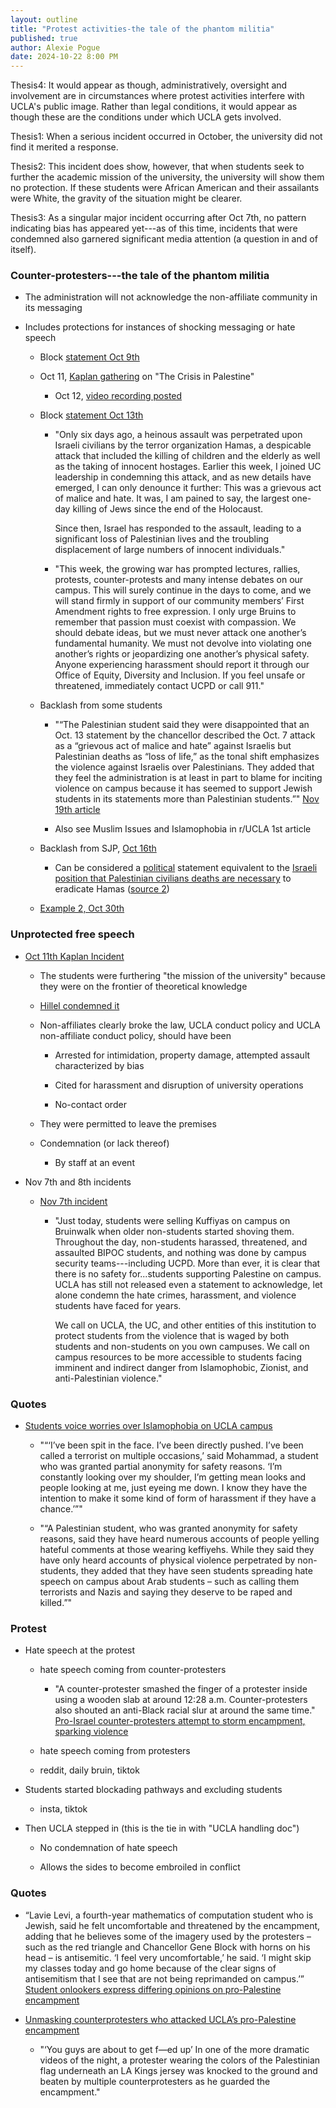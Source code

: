 ```yaml
---
layout: outline
title: "Protest activities-the tale of the phantom militia"
published: true
author: Alexie Pogue
date: 2024-10-22 8:00 PM
---
```


Thesis4: It would appear as though, administratively, oversight and involvement are in circumstances where protest activities interfere with UCLA's public image. Rather than legal conditions, it would appear as though these are the conditions under which UCLA gets involved. 

Thesis1: When a serious incident occurred in October, the university did not find it merited a response. 

Thesis2: This incident does show, however, that when students seek to further the academic mission of the university, the university will show them no protection. If these students were African American and their assailants were White, the gravity of the situation might be clearer. 

Thesis3: As a singular major incident occurring after Oct 7th, no pattern indicating bias has appeared yet---as of this time, incidents that were condemned also garnered significant media attention (a question in and of itself). 


### Counter-protesters---the tale of the phantom militia 

- The administration will not acknowledge the non-affiliate community in its messaging 

- Includes protections for instances of shocking messaging or hate speech 

	- Block [statement Oct 9th](https://chancellor.ucla.edu/messages/reflections-at-the-close-of-a-difficult-week/)

	- Oct 11, [Kaplan gathering](https://www.instagram.com/p/CyMXtjEy11s/?hl=en) on "The Crisis in Palestine"

		- Oct 12, [video recording posted](https://www.instagram.com/p/CyTYyrwrue7/?hl=en&img_index=1)

	- Block [statement Oct 13th](https://chancellor.ucla.edu/messages/reflections-at-the-close-of-a-difficult-week/)

		- "Only six days ago, a heinous assault was perpetrated upon Israeli civilians by the terror organization Hamas, a despicable attack that included the killing of children and the elderly as well as the taking of innocent hostages. Earlier this week, I joined UC leadership in condemning this attack, and as new details have emerged, I can only denounce it further: This was a grievous act of malice and hate. It was, I am pained to say, the largest one-day killing of Jews since the end of the Holocaust.

			Since then, Israel has responded to the assault, leading to a significant loss of Palestinian lives and the troubling displacement of large numbers of innocent individuals."

		- "This week, the growing war has prompted lectures, rallies, protests, counter-protests and many intense debates on our campus. This will surely continue in the days to come, and we will stand firmly in support of our community members’ First Amendment rights to free expression. I only urge Bruins to remember that passion must coexist with compassion. We should debate ideas, but we must never attack one another’s fundamental humanity. We must not devolve into violating one another’s rights or jeopardizing one another’s physical safety. Anyone experiencing harassment should report it through our Office of Equity, Diversity and Inclusion. If you feel unsafe or threatened, immediately contact UCPD or call 911."

	- Backlash from some students

		- "“The Palestinian student said they were disappointed that an Oct. 13 statement by the chancellor described the Oct. 7 attack as a “grievous act of malice and hate” against Israelis but Palestinian deaths as “loss of life,” as the tonal shift emphasizes the violence against Israelis over Palestinians. They added that they feel the administration is at least in part to blame for inciting violence on campus because it has seemed to support Jewish students in its statements more than Palestinian students.”" [Nov 19th article](https://dailybruin.com/2023/11/19/students-voice-worries-over-islamophobia-on-ucla-campus) 

		- Also see Muslim Issues and Islamophobia in r/UCLA 1st article 

	- Backlash from SJP, [Oct 16th](https://www.instagram.com/p/CyevGH1p3fw/?hl=en&img_index=3)

		- Can be considered a [political](https://www.aljazeera.com/opinions/2023/10/8/there-is-nothing-surprising-about-hamass-operation) statement equivalent to the [Israeli position that Palestinian civilians deaths are necessary](https://www.washingtonpost.com/world/2024/06/12/hamas-death-toll-gaza-sinwar-messages/) to eradicate Hamas ([source 2](https://www.washingtonpost.com/world/2024/05/21/gaza-hospitals-attacks-bombed-israel-war/))


	- [Example 2, Oct 30th](https://www.reddit.com/r/ucla/comments/17k6sx8/islamophobes_on_campus/)









### Unprotected free speech 

- [Oct 11th Kaplan Incident](https://www.instagram.com/p/CyTYyrwrue7/?utm_source=ig_embed&ig_rid=63fa4fd5-c1f3-4506-9d75-3cd1c6100342)

	- The students were furthering "the mission of the university" because they were on the frontier of theoretical knowledge 

	- [Hillel condemned it](https://www.instagram.com/p/CyT4RrxPNJU/?img_index=2) 

	- Non-affiliates clearly broke the law, UCLA conduct policy and UCLA non-affiliate conduct policy, should have been

		- Arrested for intimidation, property damage, attempted assault characterized by bias 

		- Cited for harassment and disruption of university operations

		- No-contact order 

	- They were permitted to leave the premises 

	- Condemnation (or lack thereof)

		- By staff at an event

- Nov 7th and 8th incidents

	- [Nov 7th incident](https://www.instagram.com/p/CzXnL2ELkpd/?img_index=1)

		- "Just today, students were selling Kuffiyas on campus on Bruinwalk when older non-students started shoving them. Throughout the day, non-students harassed, threatened, and assaulted BIPOC students, and nothing was done by campus security teams---including UCPD. More than ever, it is clear that there is no safety for...students supporting Palestine on campus. UCLA has still not released even a statement to acknowledge, let alone condemn the hate crimes, harassment, and violence students have faced for years. 

			We call on UCLA, the UC, and other entities of this institution to protect students from the violence that is waged by both students and non-students on you own campuses. We call on campus resources to be more accessible to students facing imminent and indirect danger from Islamophobic, Zionist, and anti-Palestinian violence."

	

### Quotes 


- [Students voice worries over Islamophobia on UCLA campus](https://dailybruin.com/2023/11/19/students-voice-worries-over-islamophobia-on-ucla-campus)

	- "“‘I’ve been spit in the face. I’ve been directly pushed. I’ve been called a terrorist on multiple occasions,’ said Mohammad, a student who was granted partial anonymity for safety reasons. ‘I’m constantly looking over my shoulder, I’m getting mean looks and people looking at me, just eyeing me down. I know they have the intention to make it some kind of form of harassment if they have a chance.’”"

	- "“A Palestinian student, who was granted anonymity for safety reasons, said they have heard numerous accounts of people yelling hateful comments at those wearing keffiyehs. While they said they have only heard accounts of physical violence perpetrated by non-students, they added that they have seen students spreading hate speech on campus about Arab students – such as calling them terrorists and Nazis and saying they deserve to be raped and killed.”"



		








### Protest 

- Hate speech at the protest 

	- hate speech coming from counter-protesters

		- "A counter-protester smashed the finger of a protester inside using a wooden slab at around 12:28 a.m. Counter-protesters also shouted an anti-Black racial slur at around the same time." [Pro-Israel counter-protesters attempt to storm encampment, sparking violence](https://dailybruin.com/2024/05/01/pro-israel-counter-protesters-attempt-to-storm-encampment-sparking-violence)

	- hate speech coming from protesters

	- reddit, daily bruin, tiktok

- Students started blockading pathways and excluding students

	- insta, tiktok 

- Then UCLA stepped in (this is the tie in with "UCLA handling doc")

	- No condemnation of hate speech 

	- Allows the sides to become embroiled in conflict 



### Quotes 

- “Lavie Levi, a fourth-year mathematics of computation student who is Jewish, said he felt uncomfortable and threatened by 	the encampment, adding that he believes some of the imagery used by the protesters – such as the red triangle and 			Chancellor Gene Block with horns on his head – is antisemitic. ‘I feel very uncomfortable,’ he said. ‘I might skip my 		classes today and go home because of the clear signs of antisemitism that I see that are not being reprimanded on 			campus.’” [Student onlookers express differing opinions on pro-Palestine encampment](https://dailybruin.com/2024/04/25/student-onlookers-express-differing-opinions-on-pro-palestine-encampment)


- [Unmasking counterprotesters who attacked UCLA’s pro-Palestine encampment](https://www.cnn.com/2024/05/16/us/ucla-student-protests-counterprotesters-invs/index.html)

	- "‘You guys are about to get f—ed up’
	In one of the more dramatic videos of the night, a protester wearing the colors of the Palestinian flag underneath an LA Kings jersey was knocked to the ground and beaten by multiple counterprotesters as he guarded the encampment."










